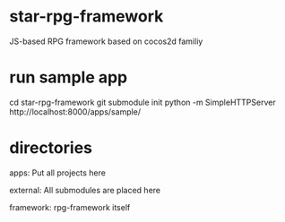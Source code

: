 star-rpg-framework
==================

JS-based RPG framework based on cocos2d familiy

run sample app
==================
cd star-rpg-framework
git submodule init
python -m SimpleHTTPServer
http://localhost:8000/apps/sample/

directories
==================
apps:
Put all projects here

external:
All submodules are placed here

framework:
rpg-framework itself